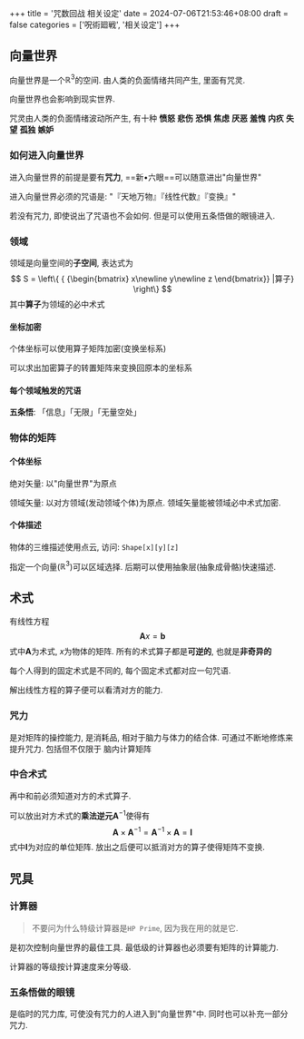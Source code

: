 +++
title = '咒数回战 相关设定'
date = 2024-07-06T21:53:46+08:00
draft = false
categories = ['呪術廻戦', '相关设定']
+++

## 向量世界

向量世界是一个$\mathbb{R} ^ 3$​的空间. 由人类的负面情绪共同产生, 里面有咒灵.

向量世界也会影响到现实世界.

咒灵由人类的负面情绪波动所产生, 有十种 **愤怒** **悲伤** **恐惧** **焦虑** **厌恶** **羞愧** **内疚** **失望** **孤独** **嫉妒**

### 如何进入向量世界

进入向量世界的前提是要有**咒力**, ==新•六眼==可以随意进出"向量世界"

进入向量世界必须的咒语是: "『天地万物』『线性代数』『变换』"

若没有咒力, 即使说出了咒语也不会如何. 但是可以使用五条悟做的眼镜进入.

### 领域

领域是向量空间的**子空间**, 表达式为
$$
S = \left\{ { {\begin{bmatrix}
x\newline
y\newline
z
\end{bmatrix}} |算子} \right\}
$$
其中**算子**为领域的必中术式

#### 坐标加密

个体坐标可以使用算子矩阵加密(变换坐标系)

可以求出加密算子的转置矩阵来变换回原本的坐标系

#### 每个领域触发的咒语

**五条悟**: 「信息」「无限」「无量空处」

### 物体的矩阵

#### 个体坐标

绝对矢量: 以"向量世界"为原点

领域矢量: 以对方领域(发动领域个体)为原点. 领域矢量能被领域必中术式加密.

#### 个体描述

物体的三维描述使用点云, 访问: `Shape[x][y][z]`

指定一个向量($\mathbb{R} ^3$)可以区域选择. 后期可以使用抽象层(抽象成骨骼)快速描述. 

## 术式

有线性方程
$$
\mathbf{A}x = \mathbf{b}
$$
式中$\mathbf{A}$为术式, $x$为物体的矩阵. 所有的术式算子都是**可逆的**, 也就是**非奇异的**

每个人得到的固定术式是不同的, 每个固定术式都对应一句咒语.

解出线性方程的算子便可以看清对方的能力.

### 咒力

是对矩阵的操控能力, 是消耗品, 相对于脑力与体力的结合体.
可通过不断地修炼来提升咒力. 包括但不仅限于 脑内计算矩阵

### 中合术式

再中和前必须知道对方的术式算子.

可以放出对方术式的**乘法逆元**$\mathbf{A} ^ {-1}$使得有
$$
\mathbf{A} \times \mathbf{A} ^ {-1} = \mathbf{A} ^ {-1} \times \mathbf{A} = \mathbf{I}
$$
式中$\mathbf{I}$为对应的单位矩阵. 放出之后便可以抵消对方的算子使得矩阵不变换. 

## 咒具

### 计算器

> 不要问为什么特级计算器是`HP Prime`, 因为我在用的就是它.

是初次控制向量世界的最佳工具. 最低级的计算器也必须要有矩阵的计算能力.

计算器的等级按计算速度来分等级.

### 五条悟做的眼镜

是临时的咒力库, 可使没有咒力的人进入到"向量世界"中. 同时也可以补充一部分咒力.
